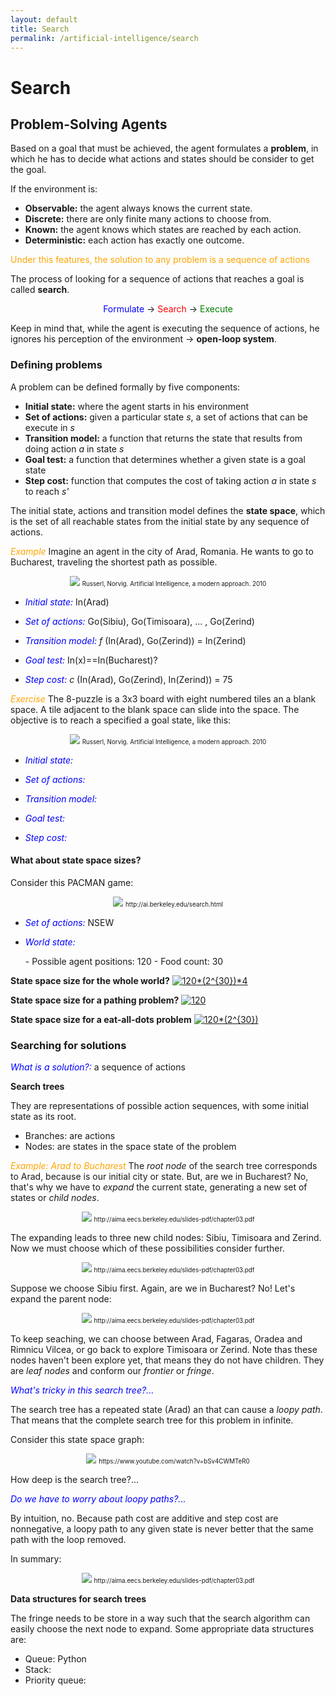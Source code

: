```yaml
---
layout: default
title: Search
permalink: /artificial-intelligence/search
---
```


# Search

## Problem-Solving Agents
Based on a goal that must be achieved, the agent formulates a **problem**, in which he has to decide what actions and states should be consider to get the goal.

If the environment is:
- __Observable:__ the agent always knows the current state.
- __Discrete:__ there are only finite many actions to choose from.
- __Known:__ the agent knows which states are reached by each action.
- __Deterministic:__ each action has exactly one outcome.

<font color="orange">Under this features, the solution to any problem is a sequence of actions </font>

The process of looking for a sequence of actions that reaches a goal is called **search**.

<div style="text-align:center">
<font color="blue">Formulate</font> &#8594; <font color="red">Search</font> &#8594; <font color="green">Execute</font>
</div>

Keep in mind that, while the agent is executing the sequence of actions, he ignores his perception of the environment &#8594; **open-loop system**.

### Defining problems
A problem can be defined formally by five components:

- **Initial state:** where the agent starts in his environment
- **Set of actions:** given a particular state _s_,  a set of actions that can be execute in _s_
- **Transition model:** a function that returns the state that results from doing action _a_ in state _s_
- **Goal test:** a function that determines whether a given state is a goal state
- **Step cost:** function that computes the cost of taking action _a_ in state _s_ to reach _s'_

The initial state, actions and transition model defines the **state space**, which is the set of all reachable states from the initial state by any sequence of actions.

<font color="orange"><i>Example</i></font>
Imagine an agent in the city of Arad, Romania. He wants to go to Bucharest, traveling the shortest path as possible.

<div style="text-align:center">
  <img src ="/cstopics/IntroAI/figures/romania.png" />
  <span style="font-size:70%">Russerl, Norvig. Artificial Intelligence, a modern approach. 2010</span>
</div>

- <p><font color="blue"><i>Initial state:</i></font> In(Arad)</p>
- <p><font color="blue"><i>Set of actions:</i></font> Go(Sibiu), Go(Timisoara), ... , Go(Zerind)</p>
- <p><font color="blue"><i>Transition model:</i></font> <i>f </i>(In(Arad), Go(Zerind)) = In(Zerind)</p>
- <p><font color="blue"><i>Goal test:</i></font> In(x)==In(Bucharest)? </p>
- <p><font color="blue"><i>Step cost:</i></font> <i>c</i> (In(Arad), Go(Zerind), In(Zerind)) = 75 </p>


<font color="orange"><i>Exercise</i></font>
The 8-puzzle is a 3x3 board with eight numbered tiles an a blank space. A tile adjacent to the blank space can slide into the space. The objective is to reach a specified a goal state, like this:

<div style="text-align:center">
  <img src ="/cstopics/IntroAI/figures/8puzzle.png" />
  <span style="font-size:70%">Russerl, Norvig. Artificial Intelligence, a modern approach. 2010</span>
</div>

- <p><font color="blue"><i>Initial state:</i></font> </p>
- <p><font color="blue"><i>Set of actions:</i></font> </p>
- <p><font color="blue"><i>Transition model:</i></font> </p>
- <p><font color="blue"><i>Goal test:</i></font> </p>
- <p><font color="blue"><i>Step cost:</i></font>  </p>

#### What about state space sizes?
Consider this PACMAN game:
<div style="text-align:center">
  <img src ="/cstopics/IntroAI/figures/pacman1.png" />
  <span style="font-size:70%">http://ai.berkeley.edu/search.html</span>
</div>

- <p><font color="blue"><i>Set of actions:</i></font> NSEW </p>
- <p><font color="blue"><i>World state:</i></font> </p>
  - Possible agent positions: 120
  - Food count: 30

**State space size for the whole world?**
<a href="https://www.codecogs.com/eqnedit.php?latex=120*(2^{30})*4" target="_blank"><img src="https://latex.codecogs.com/gif.latex?120*(2^{30})*4" title="120*(2^{30})*4" /></a>

**State space size for a pathing problem?**
<a href="https://www.codecogs.com/eqnedit.php?latex=120" target="_blank"><img src="https://latex.codecogs.com/gif.latex?120" title="120" /></a>

**State space size for a eat-all-dots problem**
<a href="https://www.codecogs.com/eqnedit.php?latex=120*(2^{30})" target="_blank"><img src="https://latex.codecogs.com/gif.latex?120*(2^{30})" title="120*(2^{30})" /></a>


### Searching for solutions
<p><font color="blue"><i>What is a solution?:</i></font> a sequence of actions </p>

**Search trees**

They are representations of possible action sequences, with some initial state as its root.
- Branches: are actions
- Nodes: are states in the space state of the problem

<font color="orange"><i>Example: Arad to Bucharest</i></font>
The _root node_ of the search tree corresponds to Arad, because is our initial city or state. But, are we in Bucharest? No, that's why we have to _expand_ the current state, generating a new set of states or _child nodes_.

<div style="text-align:center">
  <img src ="/cstopics/IntroAI/figures/search_tree1.png" />
  <span style="font-size:70%">http://aima.eecs.berkeley.edu/slides-pdf/chapter03.pdf</span>
</div>

The expanding leads to three new child nodes: Sibiu, Timisoara and Zerind. Now we must choose which of these possibilities consider further.

<div style="text-align:center">
  <img src ="/cstopics/IntroAI/figures/search_tree2.png" />
  <span style="font-size:70%">http://aima.eecs.berkeley.edu/slides-pdf/chapter03.pdf</span>
</div>

Suppose we choose Sibiu first. Again, are we in Bucharest? No! Let's expand the parent node:

<div style="text-align:center">
  <img src ="/cstopics/IntroAI/figures/search_tree3.png" />
  <span style="font-size:70%">http://aima.eecs.berkeley.edu/slides-pdf/chapter03.pdf</span>
</div>

To keep seaching, we can choose between Arad, Fagaras, Oradea and Rimnicu Vilcea, or go back to explore Timisoara or Zerind. Note thas these nodes haven't been explore yet, that means they do not have children. They are _leaf nodes_ and conform our _frontier_ or _fringe_.

<font color="blue"><i>What's tricky in this search tree?...</i></font>

The search tree has a repeated state (Arad) an that can cause a _loopy path_. That means that the complete search tree for this problem in infinite.

Consider this state space graph:
<div style="text-align:center">
  <img src ="/cstopics/IntroAI/figures/search_tree4.png" />
  <span style="font-size:70%">https://www.youtube.com/watch?v=bSv4CWMTeR0</span>
</div>

How deep is the search tree?...

<font color="blue"><i>Do we have to worry about loopy paths?...</i></font>

By intuition, no. Because path cost are additive and step cost are nonnegative, a loopy path to any given state is never better that the same path with the loop removed.

In summary:

<div style="text-align:center">
  <img src ="/cstopics/IntroAI/figures/algTreeSearch.png" />
  <span style="font-size:70%">http://aima.eecs.berkeley.edu/slides-pdf/chapter03.pdf</span>
</div>

**Data structures for search trees**

The fringe needs to be store in a way such that the search algorithm can easily choose the next node to expand. Some appropriate data structures are:
- Queue: Python
- Stack:
- Priority queue:

